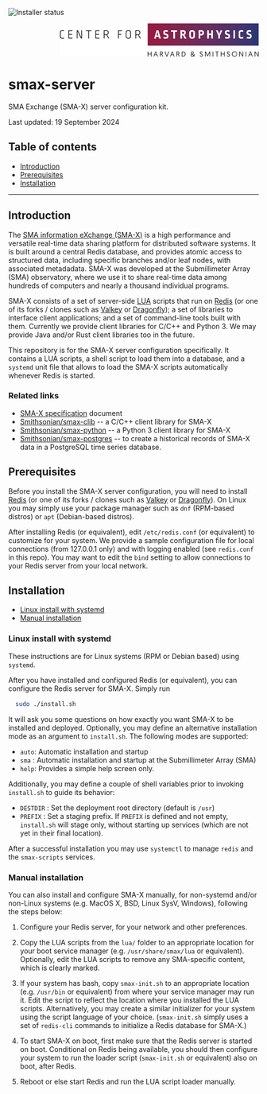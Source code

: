 ![Installer status](https://github.com/Smithsonian/smax-server/actions/workflows/test.yml/badge.svg)

<picture>
  <source srcset="resources/CfA-logo-dark.png" alt="CfA logo" media="(prefers-color-scheme: dark)"/>
  <source srcset="resources/CfA-logo.png" alt="CfA logo" media="(prefers-color-scheme: light)"/>
  <img src="resources/CfA-logo.png" alt="CfA logo" width="400" height="67" align="right"/>
</picture>
<br clear="all">

# smax-server

SMA Exchange (SMA-X) server configuration kit.

Last updated: 19 September 2024


## Table of contents

 - [Introduction](#introduction)
 - [Prerequisites](#prerequisites)
 - [Installation](#installing)

------------------------------------------------------------------------------

<a name="introduction"></a>
## Introduction

The [SMA information eXchange (SMA-X)](https://docs.google.com/document/d/1eYbWDClKkV7JnJxv4MxuNBNV47dFXuUWu7C4Ve_YTf0/edit?usp=sharing) 
is a high performance and versatile real-time data sharing platform for distributed software systems. It is built 
around a central Redis database, and provides atomic access to structured data, including specific branches and/or 
leaf nodes, with associated metadadata. SMA-X was developed at the Submillimeter Array (SMA) observatory, where we use 
it to share real-time data among hundreds of computers and nearly a thousand individual programs.

SMA-X consists of a set of server-side [LUA](https://lua.org/) scripts that run on [Redis](https://redis.io) (or one 
of its forks / clones such as [Valkey](https://valkey.io) or [Dragonfly](https://dragonfly.io)); a set of libraries to 
interface client applications; and a set of command-line tools built with them. Currently we provide client libraries 
for C/C++ and Python 3. We may provide Java and/or Rust client libraries too in the future.

This repository is for the SMA-X server configuration specifically. It contains a LUA scripts, a shell script to load 
them into a database, and a `systemd` unit file that allows to load the SMA-X scripts automatically whenever Redis is 
started.


 <a name="related-links"></a>
### Related links

 - [SMA-X specification](https://docs.google.com/document/d/1eYbWDClKkV7JnJxv4MxuNBNV47dFXuUWu7C4Ve_YTf0/edit?usp=sharing) 
   document
 - [Smithsonian/smax-clib](https://github.com/Smithsonian/smax-clib) -- a C/C++ client library for SMA-X
 - [Smithsonian/smax-python](https://github.com/Smithsonian/smax-python) -- a Python 3 client library for SMA-X
 - [Smithsonian/smax-postgres](https://github.com/Smithsonian/smax-postgres) -- to create a historical records of SMA-X data in a PostgreSQL time series database.

<a name="prerequisites"></a>
## Prerequisites

Before you install the SMA-X server configuration, you will need to install [Redis](https://redis.io) (or one 
of its forks / clones such as [Valkey](https://valkey.io) or [Dragonfly](https://dragonfly.io)). On Linux you may simply 
use your package manager such as `dnf` (RPM-based distros) or `apt` (Debian-based distros).

After installing Redis (or equivalent), edit `/etc/redis.conf` (or equivalent) to customize for your system. We provide
a sample configuration file for local connections (from 127.0.0.1 only) and with logging enabled (see `redis.conf` in 
this repo). You may want to edit the `bind` setting to allow connections to your Redis server from your local network.

<a name="installing"></a>
## Installation

 - [Linux install with systemd](#linux-install)
 - [Manual installation](#manual-install)

<a name="linux-install"></a>
### Linux install with systemd

These instructions are for Linux systems (RPM or Debian based) using `systemd`. 

After you have installed and configured Redis (or equivalent), you can configure the Redis server for SMA-X. Simply run

```bash
  sudo ./install.sh
```

It will ask you some questions on how exactly you want SMA-X to be installed and deployed. Optionally, you may define
an alternative installation mode as an argument to `install.sh`. The following modes are supported:

 - `auto`: Automatic installation and startup
 - `sma` : Automatic installation and startup at the Submillimeter Array (SMA)
 - `help`: Provides a simple help screen only.
 
Additionally, you may define a couple of shell variables prior to invoking `install.sh` to guide its behavior:

 - `DESTDIR` : Set the deployment root directory (default is `/usr`)
 - `PREFIX`  : Set a staging prefix. If `PREFIX` is defined and not empty, `install.sh` will stage only, without
   starting up services (which are not yet in their final location).

After a successful installation you may use `systemctl` to manage `redis` and the `smax-scripts` services.


<a name="manual-install"></a>
### Manual installation

You can also install and configure SMA-X manually, for non-systemd and/or non-Linux systems (e.g. MacOS X, BSD,
Linux SysV, Windows), following the steps below:

1. Configure your Redis server, for your network and other preferences.

2. Copy the LUA scripts from the `lua/` folder to an appropriate location for your boot service manager (e.g. 
   `/usr/share/smax/lua` or equivalent). Optionally, edit the LUA scripts to remove any SMA-specific content, which 
   is clearly marked.
   
3. If your system has bash, copy `smax-init.sh` to an appropriate location (e.g. `/usr/bin` or equivalent) from where 
   your service manager may run it. Edit the script to reflect the location where you installed the LUA scripts. 
   Alternatively, you may create a similar initializer for your system using the script language of your choice. 
   (`smax-init.sh` simply uses a set of `redis-cli` commands to initialize a Redis database for SMA-X.)

4. To start SMA-X on boot, first make sure that the Redis server is started on boot. Conditional on Redis being 
   available, you should then configure your system to run the loader script (`smax-init.sh` or equivalent) also on 
   boot, after Redis.
   
5. Reboot or else start Redis and run the LUA script loader manually.



